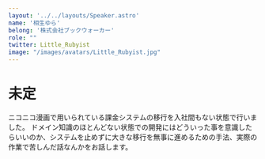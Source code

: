 ```yaml
---
layout: '../../layouts/Speaker.astro'
name: '相生ゆら'
belong: '株式会社ブックウォーカー'
role: ""
twitter: Little_Rubyist
image: "/images/avatars/Little_Rubyist.jpg"
---
```


# 未定

ニコニコ漫画で用いられている課金システムの移行を入社間もない状態で行いました。
ドメイン知識のほとんどない状態での開発にはどういった事を意識したらいいのか、システムを止めずに大きな移行を無事に進めるための手法、実際の作業で苦しんだ話なんかをお話します。
